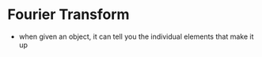 # Fourier Transform
* when given an object, it can tell you the individual elements that make it up 
